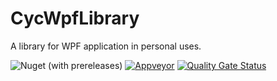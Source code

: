 # CycWpfLibrary

A library for WPF application in personal uses.


![Nuget (with prereleases)](https://img.shields.io/nuget/vpre/CycWpfLibrary.svg)
[![Appveyor](https://ci.appveyor.com/api/projects/status/32r7s2skrgm9ubva?svg=true)]((https://ci.appveyor.com/project/alex1392/CycWpfLibrary))
[![Quality Gate Status](https://sonarcloud.io/api/project_badges/measure?project=alex1392_CycWpfLibrary&metric=alert_status)](https://sonarcloud.io/dashboard?id=alex1392_CycWpfLibrary)
